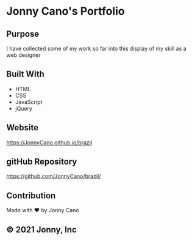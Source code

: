 # Jonny Cano's Portfolio

## Purpose
I have collected some of my work so far into this display of my skill as a web designer

## Built With
* HTML
* CSS
* JavaScript
* jQuery

## Website
https://JonnyCano.github.io/brazil

## gitHub Repository
https://github.com/JonnyCano/brazil/

## Contribution
Made with ❤️ by Jonny Cano

## © 2021 Jonny, Inc

